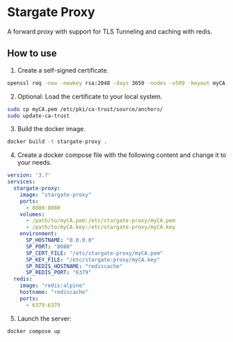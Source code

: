 # Stargate Proxy
A forward proxy with support for TLS Tunneling and caching with redis.

## How to use
1. Create a self-signed certificate.
```bash
openssl req -new -newkey rsa:2048 -days 3650 -nodes -x509 -keyout myCA.key -out myCA.pem
```
2. Optional: Load the certificate to your local system.
```bash
sudo cp myCA.pem /etc/pki/ca-trust/source/anchors/
sudo update-ca-trust
```

3. Build the docker image.
```bash
docker build -t stargate-proxy .
```
4. Create a docker compose file with the following content and change it to your needs.
```yaml
version: '3.7'
services:
  stargate-proxy:
    image: "stargate-proxy"
    ports:
      - 8080:8080
    volumes:
      - /path/to/myCA.pem:/etc/stargate-proxy/myCA.pem
      - /path/to/myCA.key:/etc/stargate-proxy/myCA.key
    environment:
      SP_HOSTNAME: "0.0.0.0"
      SP_PORT: "8080"
      SP_CERT_FILE: "/etc/stargate-proxy/myCA.pem"
      SP_KEY_FILE: "/etc/stargate-proxy/myCA.key"
      SP_REDIS_HOSTNAME: "rediscache"
      SP_REDIS_PORT: "6379"
  redis:
    image: "redis:alpine"
    hostname: "rediscache"
    ports:
      - 6379:6379
```
5. Launch the server:
```bash
docker compose up
```
